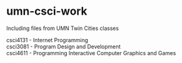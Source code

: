 # umn-csci-work
Including files from UMN Twin Cities classes

csci4131 - Internet Programming <br>
csci3081 - Program Design and Development <br>
csci4611 - Programming Interactive Computer Graphics and Games <br>
